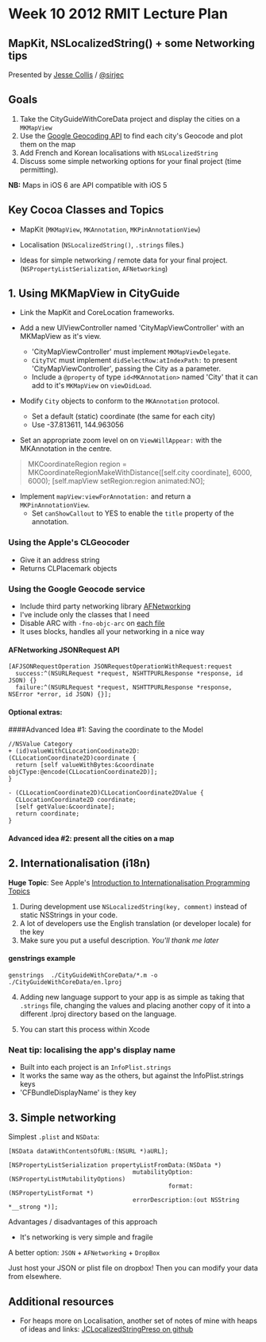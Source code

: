   # Week 10 2012 RMIT Lecture Plan

## MapKit, NSLocalizedString() + some Networking tips

Presented by [Jesse Collis][1] / [@sirjec][3]

## Goals

 1. Take the CityGuideWithCoreData project and display the cities on a `MKMapView`
 2. Use the [Google Geocoding API][4] to find each city's Geocode and plot them on the map
 3. Add French and Korean localisations with `NSLocalizedString`
 4. Discuss some simple networking options for your final project (time permitting).


**NB:** Maps in iOS 6 are API compatible with iOS 5

## Key Cocoa Classes and Topics

 - MapKit (`MKMapView`, `MKAnnotation`, `MKPinAnnotationView`)

 - Localisation (`NSLocalizedString()`, `.strings` files.)

 - Ideas for simple networking / remote data for your final project. (`NSPropertyListSerialization`, `AFNetworking`)

## 1. Using MKMapView in CityGuide

- Link the MapKit and CoreLocation frameworks.

- Add a new UIViewController named 'CityMapViewController' with an MKMapView as it's view.
    - 'CityMapViewController' must implement `MKMapViewDelegate`.
    - `CityTVC` must implement `didSelectRow:atIndexPath:` to present 'CityMapViewController', passing the City as a parameter.
    - Include a `@property` of type `id<MKAnnotation>` named 'City' that it can add to it's `MKMapView` on `viewDidLoad`.

- Modify `City` objects to conform to the `MKAnnotation` protocol.
    - Set a default (static) coordinate (the same for each city)
    - Use -37.813611, 144.963056

- Set an appropriate zoom level on on `ViewWillAppear:` with the MKAnnotation in the centre.

>   MKCoordinateRegion region = MKCoordinateRegionMakeWithDistance([self.city coordinate], 6000, 6000);
>   [self.mapView setRegion:region animated:NO];

- Implement `mapView:viewForAnnotation:` and return a `MKPinAnnotationView`.
    - Set `canShowCallout` to YES to enable the `title` property of the annotation.

### Using the Apple's CLGeocoder

- Give it an address string
- Returns CLPlacemark objects

### Using the Google Geocode service

- Include third party networking library [AFNetworking][7]
- I've include only the classes that I need
- Disable ARC with `-fno-objc-arc` on [each file][6]
- It uses blocks, handles all your networking in a nice way

#### AFNetworking JSONRequest API

    [AFJSONRequestOperation JSONRequestOperationWithRequest:request 
      success:^(NSURLRequest *request, NSHTTPURLResponse *response, id JSON) {} 
      failure:^(NSURLRequest *request, NSHTTPURLResponse *response, NSError *error, id JSON) {}];


#### Optional extras: 

####Advanced Idea #1: Saving the coordinate to the Model

    //NSValue Category
    + (id)valueWithCLLocationCoodinate2D:(CLLocationCoordinate2D)coordinate {
      return [self valueWithBytes:&coordinate objCType:@encode(CLLocationCoordinate2D)];
    }

    - (CLLocationCoordinate2D)CLLocationCoordinate2DValue {
      CLLocationCoordinate2D coordinate;
      [self getValue:&coordinate];
      return coordinate;
    }


#### Advanced idea #2: present all the cities on a map

## 2. Internationalisation (i18n)

  **Huge Topic**: See Apple's [Introduction to Internationalisation Programming Topics][5]

1. During development use `NSLocalizedString(key, comment)` instead of static NSStrings in your code.
2. A lot of developers use the English translation (or developer locale) for the key
3. Make sure you put a useful description. _You'll thank me later_

#### genstrings example

    genstrings  ./CityGuideWithCoreData/*.m -o ./CityGuideWithCoreData/en.lproj

4. Adding new language support to your app is as simple as taking that `.strings` file, changing the values and placing another copy of it into a different .lproj directory based on the language.

5. You can start this process within Xcode

### Neat tip: localising the app's display name

- Built into each project is an `InfoPlist.strings`
- It works the same way as the others, but against the InfoPlist.strings keys
- 'CFBundleDisplayName' is they key


## 3. Simple networking

Simplest `.plist` and `NSData`:

    [NSData dataWithContentsOfURL:(NSURL *)aURL];

    [NSPropertyListSerialization propertyListFromData:(NSData *)
	                                   mutabilityOption:(NSPropertyListMutabilityOptions)
	                                             format:(NSPropertyListFormat *)
	                                   errorDescription:(out NSString *__strong *)];

Advantages / disadvantages of this approach

- It's networking is very simple and fragile

A better option: `JSON` + `AFNetworking` + `DropBox`

Just host your JSON or plist file on dropbox! Then you can modify your data from elsewhere.

## Additional resources

 - For heaps more on Localisation, another set of notes of mine with heaps of ideas and links: [JCLocalizedStringPreso on github][2]




[1]: mailto:jesse@jcmultimedia.com.au
[2]: https://github.com/jessedc/JCLocalizedStringPreso
[3]: http://twitter.com/sirjec
[4]: https://developers.google.com/maps/documentation/geocoding
[5]: http://developer.apple.com/library/mac/#documentation/MacOSX/Conceptual/BPInternational/BPInternational.html#//apple_ref/doc/uid/10000171i
[6]: http://stackoverflow.com/questions/6646052/how-can-i-disable-arc-for-a-single-file-in-a-project
[7]: https://github.com/AFNetworking/AFNetworking